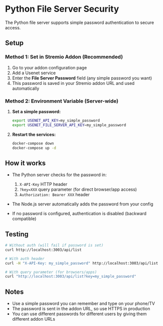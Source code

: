 # Python File Server Security

The Python file server supports simple password authentication to secure access.

## Setup

### Method 1: Set in Stremio Addon (Recommended)

1. Go to your addon configuration page
2. Add a Usenet service
3. Enter the **File Server Password** field (any simple password you want)
4. This password is saved in your Stremio addon URL and used automatically

### Method 2: Environment Variable (Server-wide)

1. **Set a simple password:**
   ```bash
   export USENET_API_KEY=my_simple_password
   export USENET_FILE_SERVER_API_KEY=my_simple_password
   ```

2. **Restart the services:**
   ```bash
   docker-compose down
   docker-compose up -d
   ```

## How it works

- The Python server checks for the password in:
  1. `X-API-Key` HTTP header
  2. `?key=XXX` query parameter (for direct browser/app access)
  3. `Authorization: Bearer XXX` header

- The Node.js server automatically adds the password from your config

- If no password is configured, authentication is disabled (backward compatible)

## Testing

```bash
# Without auth (will fail if password is set)
curl http://localhost:3003/api/list

# With auth header
curl -H "X-API-Key: my_simple_password" http://localhost:3003/api/list

# With query parameter (for browsers/apps)
curl "http://localhost:3003/api/list?key=my_simple_password"
```

## Notes

- Use a simple password you can remember and type on your phone/TV
- The password is sent in the addon URL, so use HTTPS in production
- You can use different passwords for different users by giving them different addon URLs
